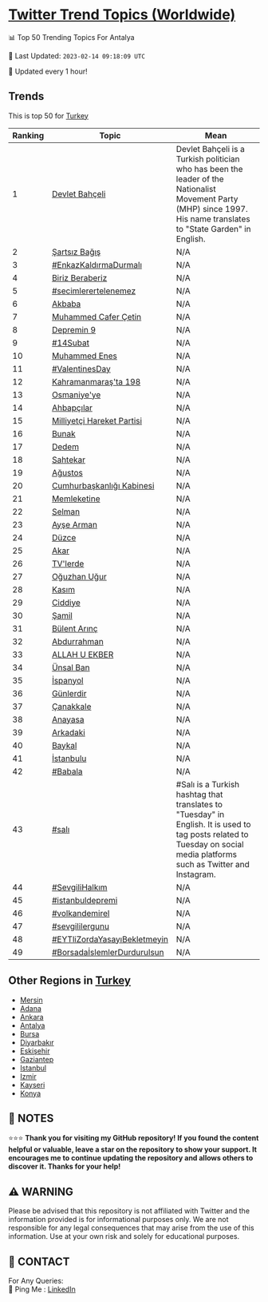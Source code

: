 [Twitter Trend Topics (Worldwide)](https://github.com/ErcinDedeoglu/Twitter-Trend-Topics)
==========


📊 Top 50 Trending Topics For Antalya

📆 Last Updated: `2023-02-14 09:18:09 UTC`

🔧 Updated every 1 hour!


## Trends

This is top 50 for [Turkey](</Turkey>)

| Ranking | Topic | Mean |
| ------- | ------------ | ------------ |
| 1 | [Devlet Bahçeli](http://twitter.com/search?q=Devlet+Bah%c3%a7eli) | Devlet Bahçeli is a Turkish politician who has been the leader of the Nationalist Movement Party (MHP) since 1997. His name translates to "State Garden" in English. |
| 2 | [Şartsız Bağış](http://twitter.com/search?q=%c5%9earts%c4%b1z+Ba%c4%9f%c4%b1%c5%9f) | N/A |
| 3 | [#EnkazKaldırmaDurmalı](http://twitter.com/search?q=%23EnkazKald%c4%b1rmaDurmal%c4%b1) | N/A |
| 4 | [Biriz Beraberiz](http://twitter.com/search?q=Biriz+Beraberiz) | N/A |
| 5 | [#secimlerertelenemez](http://twitter.com/search?q=%23secimlerertelenemez) | N/A |
| 6 | [Akbaba](http://twitter.com/search?q=Akbaba) | N/A |
| 7 | [Muhammed Cafer Çetin](http://twitter.com/search?q=Muhammed+Cafer+%c3%87etin) | N/A |
| 8 | [Depremin 9](http://twitter.com/search?q=Depremin+9) | N/A |
| 9 | [#14Subat](http://twitter.com/search?q=%2314Subat) | N/A |
| 10 | [Muhammed Enes](http://twitter.com/search?q=Muhammed+Enes) | N/A |
| 11 | [#ValentinesDay](http://twitter.com/search?q=%23ValentinesDay) | N/A |
| 12 | [Kahramanmaraş'ta 198](http://twitter.com/search?q=Kahramanmara%c5%9f%27ta+198) | N/A |
| 13 | [Osmaniye'ye](http://twitter.com/search?q=Osmaniye%27ye) | N/A |
| 14 | [Ahbapçılar](http://twitter.com/search?q=Ahbap%c3%a7%c4%b1lar) | N/A |
| 15 | [Milliyetçi Hareket Partisi](http://twitter.com/search?q=Milliyet%c3%a7i+Hareket+Partisi) | N/A |
| 16 | [Bunak](http://twitter.com/search?q=Bunak) | N/A |
| 17 | [Dedem](http://twitter.com/search?q=Dedem) | N/A |
| 18 | [Sahtekar](http://twitter.com/search?q=Sahtekar) | N/A |
| 19 | [Ağustos](http://twitter.com/search?q=A%c4%9fustos) | N/A |
| 20 | [Cumhurbaşkanlığı Kabinesi](http://twitter.com/search?q=Cumhurba%c5%9fkanl%c4%b1%c4%9f%c4%b1+Kabinesi) | N/A |
| 21 | [Memleketine](http://twitter.com/search?q=Memleketine) | N/A |
| 22 | [Selman](http://twitter.com/search?q=Selman) | N/A |
| 23 | [Ayşe Arman](http://twitter.com/search?q=Ay%c5%9fe+Arman) | N/A |
| 24 | [Düzce](http://twitter.com/search?q=D%c3%bczce) | N/A |
| 25 | [Akar](http://twitter.com/search?q=Akar) | N/A |
| 26 | [TV'lerde](http://twitter.com/search?q=TV%27lerde) | N/A |
| 27 | [Oğuzhan Uğur](http://twitter.com/search?q=O%c4%9fuzhan+U%c4%9fur) | N/A |
| 28 | [Kasım](http://twitter.com/search?q=Kas%c4%b1m) | N/A |
| 29 | [Ciddiye](http://twitter.com/search?q=Ciddiye) | N/A |
| 30 | [Şamil](http://twitter.com/search?q=%c5%9eamil) | N/A |
| 31 | [Bülent Arınç](http://twitter.com/search?q=B%c3%bclent+Ar%c4%b1n%c3%a7) | N/A |
| 32 | [Abdurrahman](http://twitter.com/search?q=Abdurrahman) | N/A |
| 33 | [ALLAH U EKBER](http://twitter.com/search?q=ALLAH+U+EKBER) | N/A |
| 34 | [Ünsal Ban](http://twitter.com/search?q=%c3%9cnsal+Ban) | N/A |
| 35 | [İspanyol](http://twitter.com/search?q=%c4%b0spanyol) | N/A |
| 36 | [Günlerdir](http://twitter.com/search?q=G%c3%bcnlerdir) | N/A |
| 37 | [Çanakkale](http://twitter.com/search?q=%c3%87anakkale) | N/A |
| 38 | [Anayasa](http://twitter.com/search?q=Anayasa) | N/A |
| 39 | [Arkadaki](http://twitter.com/search?q=Arkadaki) | N/A |
| 40 | [Baykal](http://twitter.com/search?q=Baykal) | N/A |
| 41 | [İstanbulu](http://twitter.com/search?q=%c4%b0stanbulu) | N/A |
| 42 | [#Babala](http://twitter.com/search?q=%23Babala) | N/A |
| 43 | [#salı](http://twitter.com/search?q=%23sal%c4%b1) | #Salı is a Turkish hashtag that translates to "Tuesday" in English. It is used to tag posts related to Tuesday on social media platforms such as Twitter and Instagram. |
| 44 | [#SevgiliHalkım](http://twitter.com/search?q=%23SevgiliHalk%c4%b1m) | N/A |
| 45 | [#istanbuldepremi](http://twitter.com/search?q=%23istanbuldepremi) | N/A |
| 46 | [#volkandemirel](http://twitter.com/search?q=%23volkandemirel) | N/A |
| 47 | [#sevgililergunu](http://twitter.com/search?q=%23sevgililergunu) | N/A |
| 48 | [#EYTliZordaYasayıBekletmeyin](http://twitter.com/search?q=%23EYTliZordaYasay%c4%b1Bekletmeyin) | N/A |
| 49 | [#BorsadaİslemlerDurdurulsun](http://twitter.com/search?q=%23Borsada%c4%b0slemlerDurdurulsun) | N/A |



## Other Regions in [Turkey](</Turkey>)

* [Mersin](</Turkey/Mersin.md>)
* [Adana](</Turkey/Adana.md>)
* [Ankara](</Turkey/Ankara.md>)
* [Antalya](</Turkey/Antalya.md>)
* [Bursa](</Turkey/Bursa.md>)
* [Diyarbakır](</Turkey/Diyarbakır.md>)
* [Eskişehir](</Turkey/Eskişehir.md>)
* [Gaziantep](</Turkey/Gaziantep.md>)
* [Istanbul](</Turkey/Istanbul.md>)
* [Izmir](</Turkey/Izmir.md>)
* [Kayseri](</Turkey/Kayseri.md>)
* [Konya](</Turkey/Konya.md>)



## 📝 NOTES

⭐⭐⭐ **Thank you for visiting my GitHub repository! If you found the content helpful or valuable, leave a star on the repository to show your support. It encourages me to continue updating the repository and allows others to discover it. Thanks for your help!**


## ⚠️ WARNING

Please be advised that this repository is not affiliated with Twitter and the information provided is for informational purposes only. We are not responsible for any legal consequences that may arise from the use of this information. Use at your own risk and solely for educational purposes.


## 📨 CONTACT

 For Any Queries:  
            🏓 Ping Me : [LinkedIn](https://www.linkedin.com/in/ercindedeoglu/)
